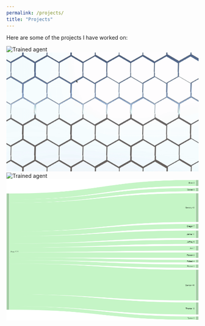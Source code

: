 ```yaml
---
permalink: /projects/
title: "Projects"
---
```


Here are some of the projects I have worked on:

![Trained agent](/assets/images/2dagent.gif)
![Splines](/assets/images/spline.gif)
![Trained agent](/assets/images/gta5agent.gif)
![Trained agent](/assets/images/arya.png)